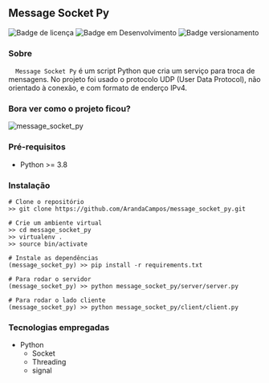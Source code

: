 ## Message Socket Py
![Badge de licença](http://img.shields.io/static/v1?label=LICENÇA&message=GNU&color=sucess&style=for-the-badge)   ![Badge em Desenvolvimento](http://img.shields.io/static/v1?label=STATUS&message=CONCLUÍDO&color=sucess&style=for-the-badge)   ![Badge versionamento](http://img.shields.io/static/v1?label=VERSAO&message=1.0&color=sucess&style=for-the-badge)

### Sobre

&emsp;`Message Socket Py` é um script Python que cria um serviço para troca de mensagens. No projeto foi usado o protocolo UDP (User Data Protocol), não orientado à conexão, e com formato de enderço IPv4. 

### Bora ver como o projeto ficou?

![message_socket_py](https://user-images.githubusercontent.com/87876734/183315361-67d6209c-ff31-43ee-9000-dfc3bf9f1663.gif)

### Pré-requisitos

  - Python >= 3.8
  
### Instalação
  
    # Clone o repositório
    >> git clone https://github.com/ArandaCampos/message_socket_py.git

    # Crie um ambiente virtual
    >> cd message_socket_py
    >> virtualenv .
    >> source bin/activate

    # Instale as dependências
    (message_socket_py) >> pip install -r requirements.txt
    
    # Para rodar o servidor
    (message_socket_py) >> python message_socket_py/server/server.py
    
    # Para rodar o lado cliente
    (message_socket_py) >> python message_socket_py/client/client.py
  
### Tecnologias empregadas
  - Python
    - Socket
    - Threading
    - signal
